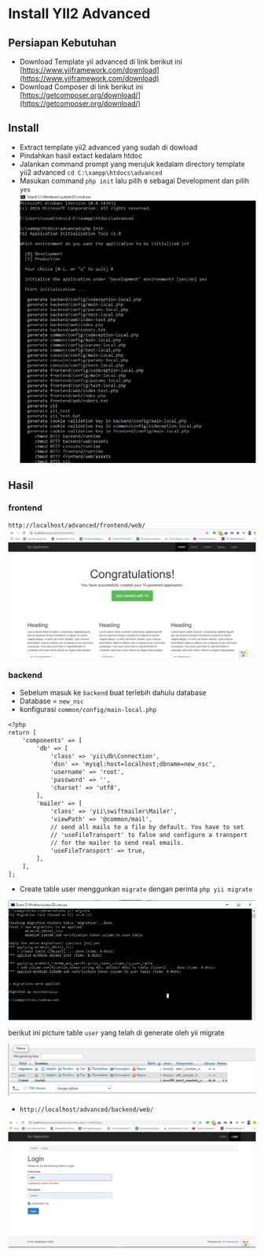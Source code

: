 # Install YII2 Advanced

## Persiapan Kebutuhan

* Download Template yii advanced di link berikut ini [https://www.yiiframework.com/download](https://www.yiiframework.com/download)
* Download Composer di link berikut ini [https://getcomposer.org/download/](https://getcomposer.org/download/)

## Install

* Extract template yii2 advanced yang sudah di dowload
* Pindahkan hasil extact kedalam htdoc
* Jalankan command prompt yang merujuk kedalam directory template yii2 advanced `cd C:\xampp\htdocs\advanced`
* Masukan command `php init` lalu pilih `0` sebagai Development dan pilih `yes`
![cmd](asset/cmd.png) 

## Hasil

### frontend

`http://localhost/advanced/frontend/web/`
![frontend](asset/fron.PNG)

### backend

* Sebelum masuk ke `backend` buat terlebih dahulu database
* Database = `new_nsc`
* konfigurasi `common/config/main-local.php`
```
<?php
return [
    'components' => [
        'db' => [
            'class' => 'yii\db\Connection',
            'dsn' => 'mysql:host=localhost;dbname=new_nsc',
            'username' => 'root',
            'password' => '',
            'charset' => 'utf8',
        ],
        'mailer' => [
            'class' => 'yii\swiftmailer\Mailer',
            'viewPath' => '@common/mail',
            // send all mails to a file by default. You have to set
            // 'useFileTransport' to false and configure a transport
            // for the mailer to send real emails.
            'useFileTransport' => true,
        ],
    ],
];

```
* Create table user menggunkan `migrate` dengan perinta `php yii migrate`

![migrate](asset/migrate.png)

berikut ini picture table `user` yang telah di generate oleh yii migrate

![migrate](asset/tbl_migrate.png)

* `http://localhost/advanced/backend/web/`

![back](asset/backend.png)
